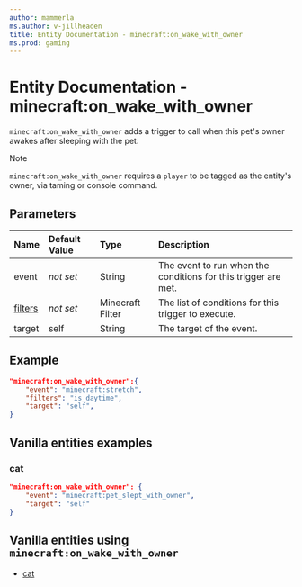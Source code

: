 ```yaml
---
author: mammerla
ms.author: v-jillheaden
title: Entity Documentation - minecraft:on_wake_with_owner
ms.prod: gaming
---
```


# Entity Documentation - minecraft:on_wake_with_owner

`minecraft:on_wake_with_owner` adds a trigger to call when this pet's owner awakes after sleeping with the pet.

> [!NOTE]
> `minecraft:on_wake_with_owner` requires a `player` to be tagged as the entity's owner, via taming or console command.

## Parameters

|Name |Default Value  |Type  |Description  |
|:----------|:----------|:----------|:----------|
|event|*not set* | String|  The event to run when the conditions for this trigger are met. |
|[filters](../FilterList.md)|*not set* | Minecraft Filter| The list of conditions for this trigger to execute. |
|target| self| String| The target of the event. |

## Example

```json
"minecraft:on_wake_with_owner":{
    "event": "minecraft:stretch",
    "filters": "is_daytime",
    "target": "self",
}
```

## Vanilla entities examples

### cat

```json
"minecraft:on_wake_with_owner": {
    "event": "minecraft:pet_slept_with_owner",
    "target": "self"
}
```

## Vanilla entities using `minecraft:on_wake_with_owner`

- [cat](../../../../Source/VanillaBehaviorPack_Snippets/entities/cat.md)
